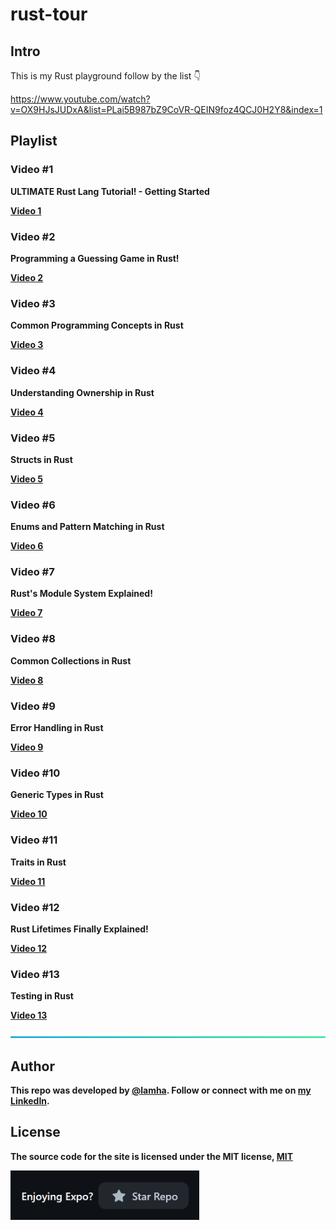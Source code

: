 # rust-tour

## Intro
This is my Rust playground follow by the list 👇

https://www.youtube.com/watch?v=OX9HJsJUDxA&list=PLai5B987bZ9CoVR-QEIN9foz4QCJ0H2Y8&index=1

## Playlist
### Video #1
<b> ULTIMATE Rust Lang Tutorial! - Getting Started <b/>

[Video 1](./first-10/getting-started/README.md)


### Video #2
<b> Programming a Guessing Game in Rust! <b/>

[Video 2](./first-10/guessing-game/README.md)

### Video #3
<b> Common Programming Concepts in Rust <b/>

[Video 3](./first-10/common-things/README.md)

### Video #4
<b> Understanding Ownership in Rust <b/>

[Video 4](./first-10/ownership/README.md)

### Video #5
<b> Structs in Rust <b/>

[Video 5](./rust-struct/README.md)


### Video #6
<b> Enums and Pattern Matching in Rust <b/>

[Video 6](./rust-enum/README.md)

### Video #7
<b> Rust's Module System Explained! <b/>

[Video 7](./rust-module/README.md)

### Video #8
<b> Common Collections in Rust <b/>

[Video 8](./rust-collection/README.md)

### Video #9
<b> Error Handling in Rust <b/>

[Video 9](./rust-error-handling/README.md)

### Video #10
<b> Generic Types in Rust <b/>

[Video 10](./rust-generic/README.md)

### Video #11
<b> Traits in Rust <b/>

[Video 11](./rust-trait/README.md)

### Video #12
<b> Rust Lifetimes Finally Explained! <b/>

[Video 12](./rust-lifetimes/README.md)

### Video #13
<b> Testing in Rust <b/>

[Video 13](./rust-testing/README.md)


<p><img type="separator" height=8px width="100%" src="https://github.com/HaLamUs/nft-drop/blob/main/assets/aqua.png"></p>

## Author

This repo was developed by [@lamha](https://github.com/HaLamUs). 
Follow or connect with me on [my LinkedIn](https://www.linkedin.com/in/lamhacs). 

## License
The source code for the site is licensed under the MIT license, [MIT](https://opensource.org/license/mit/)


<img alt="Rate me" src="./assets//rate-me.gif" width="60%">
